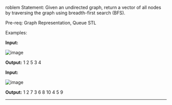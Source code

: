 roblem Statement: Given an undirected graph, return a vector of all nodes by traversing the graph using breadth-first search (BFS).

Pre-req: Graph Representation, Queue STL

Examples:

**Input:**

![image](https://github.com/user-attachments/assets/9275c782-61e8-4c65-934c-71fcc03a442a)

**Output:** 1 2 5 3 4

**Input:**

![image](https://github.com/user-attachments/assets/8df70ead-6315-4325-b8f8-def6b6441688)

**Output:** 1 2 7 3 6 8 10 4 5 9

---


